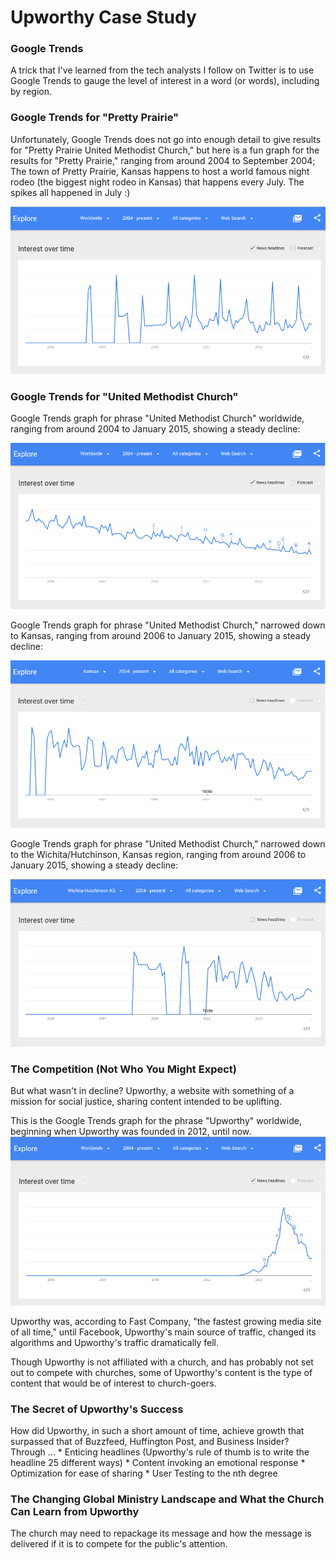 # Upworthy Case Study

### Google Trends

A trick that I've learned from the tech analysts I follow on Twitter is to use Google Trends to gauge the level of interest in a word (or words), including by region. 

### Google Trends for "Pretty Prairie"

Unfortunately, Google Trends does not go into enough detail to give results for "Pretty Prairie United Methodist Church," but here is a fun graph for the results for "Pretty Prairie," ranging from around 2004 to September 2004; The town of Pretty Prairie, Kansas happens to host a world famous night rodeo (the biggest night rodeo in Kansas) that happens every July. The spikes all happened in July :) 

![](images/google-trends-pretty-prairie-worldwide.png)

### Google Trends for "United Methodist Church"

Google Trends graph for phrase "United Methodist Church" worldwide, ranging from around 2004 to January 2015, showing a steady decline: 

![](images/google-trend-united-methodist-church-worldwide.png)

Google Trends graph for phrase "United Methodist Church," narrowed down to Kansas, ranging from around 2006 to January 2015, showing a steady decline: 

![](images/google-trends-united-methodist-church-kansas.png)

Google Trends graph for phrase "United Methodist Church," narrowed down to the Wichita/Hutchinson, Kansas region, ranging from around 2006 to January 2015, showing a steady decline: 

![](images/google-trends-united-methodist-church-wichita-hutchinson.png)

### The Competition (Not Who You Might Expect)

But what wasn't in decline? Upworthy, a website with something of a mission for social justice, sharing content intended to be uplifting. 

This is the Google Trends graph for the phrase "Upworthy" worldwide, beginning when Upworthy was founded in 2012, until now. <br>
![](images/google-trends-upworthy-worldwide.png)

Upworthy was, according to Fast Company, "the fastest growing media site of all time," until Facebook, Upworthy's main source of traffic, changed its algorithms and Upworthy's traffic dramatically fell. 

Though Upworthy is not affiliated with a church, and has probably not set out to compete with churches, some of Upworthy's content is the type of content that would be of interest to church-goers.

### The Secret of Upworthy's Success

How did Upworthy, in such a short amount of time, achieve growth that surpassed that of Buzzfeed, Huffington Post, and Business Insider?
<br>
Through ...
* 
Enticing headlines (Upworthy's rule of thumb is to write the headline 25 different ways)
* 
Content invoking an emotional response
* 
Optimization for ease of sharing
* 
User Testing to the nth degree

### The Changing Global Ministry Landscape and What the Church Can Learn from Upworthy

The church may need to repackage its message and how the message is delivered if it is to compete for the public's attention. 

